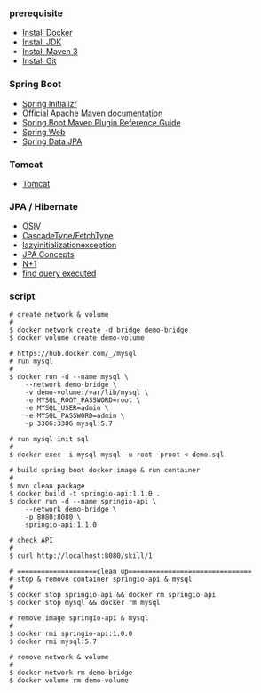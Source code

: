 ### prerequisite
* [Install Docker](https://www.docker.com/)
* [Install JDK](https://adoptopenjdk.net/)
* [Install Maven 3](https://maven.apache.org/install.html)
* [Install Git](https://www.atlassian.com/git/tutorials/install-git)

### Spring Boot
* [Spring Initializr](https://start.spring.io/)
* [Official Apache Maven documentation](https://maven.apache.org/guides/index.html)
* [Spring Boot Maven Plugin Reference Guide](https://docs.spring.io/spring-boot/docs/2.6.6/maven-plugin/reference/html/)
* [Spring Web](https://docs.spring.io/spring-boot/docs/2.6.6/reference/htmlsingle/#boot-features-developing-web-applications)
* [Spring Data JPA](https://docs.spring.io/spring-boot/docs/2.6.6/reference/htmlsingle/#boot-features-jpa-and-spring-data)

### Tomcat
* [Tomcat](https://tomcat.apache.org/download-80.cgi)

### JPA / Hibernate
* [OSIV](https://medium.com/@rafaelralf90/open-session-in-view-is-evil-fd9a21645f8e)
* [CascadeType/FetchType](https://openhome.cc/Gossip/EJB3Gossip/CascadeTypeFetchType.html)
* [lazyinitializationexception](https://matthung0807.blogspot.com/2020/11/spring-data-jpa-one-to-many-lazyinitializationexception.html)
* [JPA Concepts](https://tomee.apache.org/jpa-concepts.html)
* [N+1](https://www.javacodemonk.com/n-1-problem-in-hibernate-spring-data-jpa-894097b9)
* [find query executed](https://dataedo.com/kb/query/mysql/find-last-query-executed-by-session)

### script
```
# create network & volume
#
$ docker network create -d bridge demo-bridge
$ docker volume create demo-volume

# https://hub.docker.com/_/mysql
# run mysql
#
$ docker run -d --name mysql \
    --network demo-bridge \
    -v demo-volume:/var/lib/mysql \
    -e MYSQL_ROOT_PASSWORD=root \
    -e MYSQL_USER=admin \
    -e MYSQL_PASSWORD=admin \
    -p 3306:3306 mysql:5.7  

# run mysql init sql
#
$ docker exec -i mysql mysql -u root -proot < demo.sql

# build spring boot docker image & run container
#
$ mvn clean package
$ docker build -t springio-api:1.1.0 .
$ docker run -d --name springio-api \
    --network demo-bridge \
    -p 8080:8080 \
    springio-api:1.1.0

# check API
#
$ curl http://localhost:8080/skill/1

# ====================clean up===============================
# stop & remove container springio-api & mysql
#
$ docker stop springio-api && docker rm springio-api
$ docker stop mysql && docker rm mysql

# remove image springio-api & mysql
#
$ docker rmi springio-api:1.0.0
$ docker rmi mysql:5.7

# remove network & volume
#
$ docker network rm demo-bridge
$ docker volume rm demo-volume
```